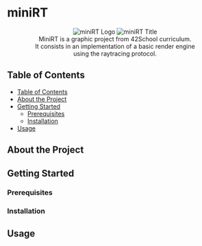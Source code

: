 # miniRT
<p align="center">
  <img src="https://github.com/Firemanarg/minirt/assets/35619327/0b80e4bd-4301-4541-b1d8-e669af93f010" alt="miniRT Logo">
  <img src="https://github.com/Firemanarg/minirt/assets/35619327/f785397b-9a6e-42c4-9269-39fa68025615" alt="miniRT Title">
  <br>
  MiniRT is a graphic project from 42School curriculum.<br>It consists in an implementation of a basic render engine<br>using the raytracing protocol.
</p>

## Table of Contents
- [Table of Contents](#table-of-contents)
- [About the Project](#about-the-project)
- [Getting Started](#getting-started)
  - [Prerequisites](#prerequisites)
  - [Installation](#installation)
- [Usage](#usage)

## About the Project

## Getting Started

### Prerequisites
### Installation

## Usage
